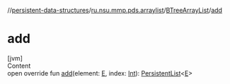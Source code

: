 //[persistent-data-structures](../../index.md)/[ru.nsu.mmp.pds.arraylist](../index.md)/[BTreeArrayList](index.md)/[add](add.md)



# add  
[jvm]  
Content  
open override fun [add](add.md)(element: [E](index.md), index: [Int](https://kotlinlang.org/api/latest/jvm/stdlib/kotlin/-int/index.html)): [PersistentList](../-persistent-list/index.md)<[E](index.md)>  



